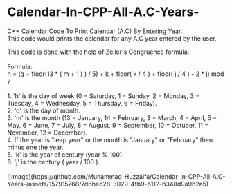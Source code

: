 # Calendar-In-CPP-All-A.C-Years-
C++ Calendar Code To Print Calendar (A.C) By Entering Year.
<br>
This code would prints the calendar for any A.C year entered by the user.
<br>
<div>
  This code is done with the help of Zeller's Congruence formula:
  <div>
    <br>
    Formula:
    <br>
    h = (q + floor(13 * ( m + 1 ) ) / 5) + k + floor( k / 4 ) + floor( j / 4 ) - 2 * j) mod 7
    <br>
  </div>
  <div>
    <br>
    1. 'h' is the day of week (0 = Saturday, 1 = Sunday, 2 = Monday, 3 = Tuesday, 4 = Wednesday, 5 = Thursday, 6 = Friday).
    <br>
    2. 'q' is the day of month.
    <br>
    3. 'm' is the  month (13 = January, 14 = February, 3 = March, 4 = April, 5 = May, 6 = June, 7 = July, 8 = August, 9 = September, 10 = Octuber, 11 = November, 12 = December).
    <br>
    4. If the year is "leap year" or the month is "January" or "February" then minus one the year.
    <br>
    5. 'k' is the year of century (year % 100).
    <br>
    6. 'j' is the century ( year / 100 ).
    <br>
  </div>
</div>
<br>
![image](https://github.com/Muhammad-Huzzaifa/Calendar-In-CPP-All-A.C-Years-/assets/157915768/7d6bed28-3029-4fb9-b112-b348d9a9b2a5)
